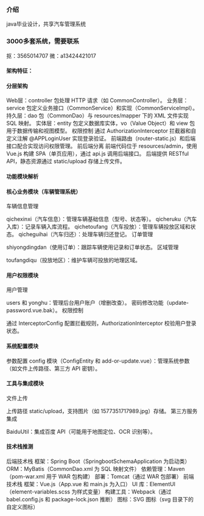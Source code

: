 ### 介绍
java毕业设计，共享汽车管理系统
### 3000多套系统，需要联系
抠：3565014707 微：a13424421017

#### 架构特征：
#### 分层架构
Web层：controller 包处理 HTTP 请求（如 CommonController）。
业务层：service 包定义业务接口（CommonService）和实现（CommonServiceImpl）。
持久层：dao 包（CommonDao）与 resources/mapper 下的 XML 文件实现 SQL 映射。
实体层：entity 包定义数据库实体，vo（Value Object）和 view 包用于数据传输和视图模型。
权限控制
通过 AuthorizationInterceptor 拦截器和自定义注解 @APPLoginUser 实现登录验证。
前端路由（router-static.js）和后端接口配合实现访问权限管理。
前后端分离
前端代码位于 resources/admin，使用 Vue.js 构建 SPA（单页应用），通过 api.js 调用后端接口。
后端提供 RESTful API，静态资源通过 static/upload 存储上传文件。
#### 功能模块解析
#### 核心业务模块（车辆管理系统）
车辆信息管理

qichexinxi（汽车信息）：管理车辆基础信息（型号、状态等）。
qicheruku（汽车入库）：记录车辆入库流程。
qichetoufang（汽车投放）：管理车辆投放区域和状态。
qicheguihai（汽车归还）：处理车辆归还登记。
订单管理

shiyongdingdan（使用订单）：跟踪车辆使用记录和订单状态。
区域管理

toufangdiqu（投放地区）：维护车辆可投放的地理区域。
#### 用户权限模块
用户管理

users 和 yonghu：管理后台用户账户（增删改查）。
密码修改功能（update-password.vue.bak）。
权限控制

通过 InterceptorConfig 配置拦截规则，AuthorizationInterceptor 校验用户登录状态。
#### 系统配置模块
参数配置
config 模块（ConfigEntity 和 add-or-update.vue）：管理系统参数（如文件上传路径、第三方 API 密钥）。
#### 工具与集成模块
文件上传

上传路径 static/upload，支持图片（如 1577351717989.jpg）存储。
第三方服务集成

BaiduUtil：集成百度 API（可能用于地图定位、OCR 识别等）。
#### 技术栈推测
后端技术栈
框架：Spring Boot（SpringbootSchemaApplication 为启动类）
ORM：MyBatis（CommonDao.xml 为 SQL 映射文件）
依赖管理：Maven（pom-war.xml 用于 WAR 包构建）
部署：Tomcat（通过 WAR 包部署）
前端技术栈
框架：Vue.js（App.vue 和 main.js 为入口）
UI 库：ElementUI（element-variables.scss 为样式变量）
构建工具：Webpack（通过 babel.config.js 和 package-lock.json 推断）
图标：SVG 图标（svg 目录下的自定义图标）
